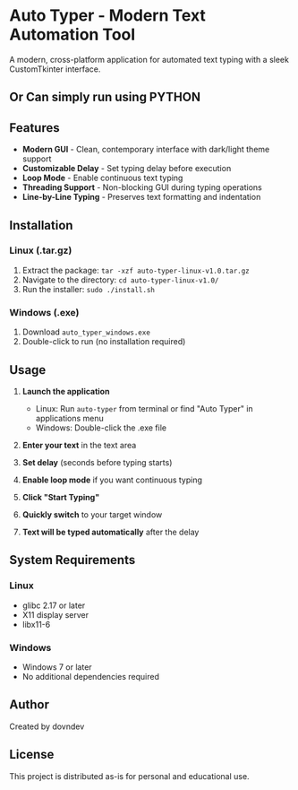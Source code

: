 # Auto Typer - Modern Text Automation Tool

A modern, cross-platform application for automated text typing with a sleek CustomTkinter interface.
## Or Can simply run using PYTHON

## Features

- **Modern GUI** - Clean, contemporary interface with dark/light theme support
- **Customizable Delay** - Set typing delay before execution
- **Loop Mode** - Enable continuous text typing
- **Threading Support** - Non-blocking GUI during typing operations
- **Line-by-Line Typing** - Preserves text formatting and indentation

## Installation

### Linux (.tar.gz)
1. Extract the package: `tar -xzf auto-typer-linux-v1.0.tar.gz`
2. Navigate to the directory: `cd auto-typer-linux-v1.0/`
3. Run the installer: `sudo ./install.sh`

### Windows (.exe)
1. Download `auto_typer_windows.exe`
2. Double-click to run (no installation required)

## Usage

1. **Launch the application**
   - Linux: Run `auto-typer` from terminal or find "Auto Typer" in applications menu
   - Windows: Double-click the .exe file

2. **Enter your text** in the text area
3. **Set delay** (seconds before typing starts)
4. **Enable loop mode** if you want continuous typing
5. **Click "Start Typing"**
6. **Quickly switch** to your target window
7. **Text will be typed automatically** after the delay

## System Requirements

### Linux
- glibc 2.17 or later
- X11 display server
- libx11-6

### Windows
- Windows 7 or later
- No additional dependencies required

## Author

Created by dovndev

## License

This project is distributed as-is for personal and educational use.

